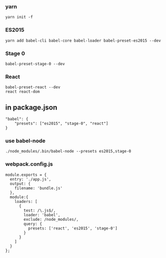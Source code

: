 ### yarn
    yarn init -f

### ES2015
    yarn add babel-cli babel-core babel-loader babel-preset-es2015 --dev

### Stage 0
    babel-preset-stage-0 --dev

### React
    babel-preset-react --dev
    react react-dom
## in package.json

    "babel": {
        "presets": ["es2015", "stage-0", "react"]
    }

### use babel-node

    ./node_modules/.bin/babel-node --presets es2015,stage-0

### webpack.config.js

    module.exports = {
      entry: './app.js',
      output: {
        filename: 'bundle.js'
      },
      module:{
        loaders: [
          {
            test: /\.js$/,
            loader: 'babel',
            exclude: /node_modules/,
            query: {
              presets: ['react', 'es2015', 'stage-0']
            }
          }
        ]
      }
    };
